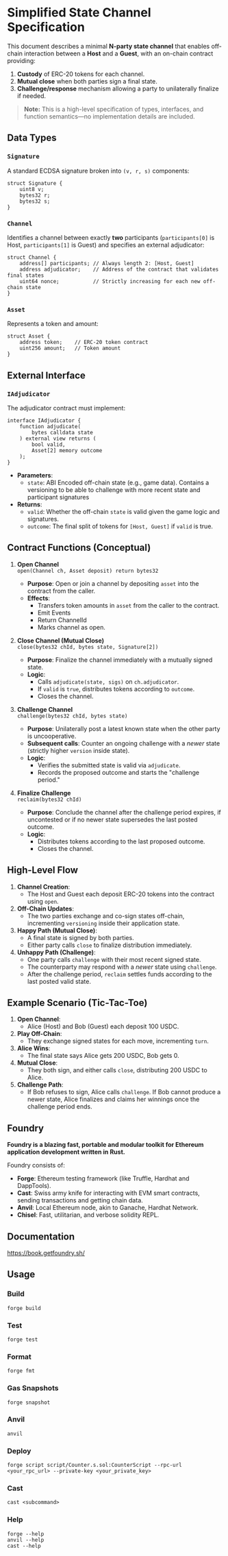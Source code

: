 # Simplified State Channel Specification

This document describes a minimal **N-party state channel** that enables off-chain interaction between a **Host** and a **Guest**, with an on-chain contract providing:

1. **Custody** of ERC-20 tokens for each channel.
2. **Mutual close** when both parties sign a final state.
3. **Challenge/response** mechanism allowing a party to unilaterally finalize if needed.

> **Note:** This is a high-level specification of types, interfaces, and function semantics—no implementation details are included.

## Data Types

### `Signature`

A standard ECDSA signature broken into `(v, r, s)` components:

```solidity
struct Signature {
    uint8 v;
    bytes32 r;
    bytes32 s;
}
```

### `Channel`

Identifies a channel between exactly **two** participants (`participants[0]` is Host, `participants[1]` is Guest) and specifies an external adjudicator:

```solidity
struct Channel {
    address[] participants; // Always length 2: [Host, Guest]
    address adjudicator;    // Address of the contract that validates final states
    uint64 nonce;           // Strictly increasing for each new off-chain state
}
```

### `Asset`

Represents a token and amount:

```solidity
struct Asset {
    address token;    // ERC-20 token contract
    uint256 amount;   // Token amount
}
```

## External Interface

### `IAdjudicator`

The adjudicator contract must implement:

```solidity
interface IAdjudicator {
    function adjudicate(
        bytes calldata state
    ) external view returns (
        bool valid,
        Asset[2] memory outcome
    );
}
```

- **Parameters**:
  - `state`: ABI Encoded off-chain state (e.g., game data).
  Contains a versioning to be able to challenge with more recent state and participant signatures
- **Returns**:
  - `valid`: Whether the off-chain `state` is valid given the game logic and signatures.
  - `outcome`: The final split of tokens for `[Host, Guest]` if `valid` is true.

## Contract Functions (Conceptual)

1. **Open Channel**  
   `open(Channel ch, Asset deposit) return bytes32`
   - **Purpose**: Open or join a channel by depositing `asset` into the contract from the caller.
   - **Effects**:  
     - Transfers token amounts in `asset` from the caller to the contract.
     - Emit Events
     - Return ChannelId
     - Marks channel as open.

2. **Close Channel (Mutual Close)**  
   `close(bytes32 chId, bytes state, Signature[2])`  
   - **Purpose**: Finalize the channel immediately with a mutually signed state.
   - **Logic**:
     - Calls `adjudicate(state, sigs)` on `ch.adjudicator`.
     - If `valid` is `true`, distributes tokens according to `outcome`.
     - Closes the channel.

3. **Challenge Channel**  
   `challenge(bytes32 chId, bytes state)`  
   - **Purpose**: Unilaterally post a latest known state when the other party is uncooperative.
   - **Subsequent calls**: Counter an ongoing challenge with a *newer* state (strictly higher `version` inside state).
   - **Logic**:
     - Verifies the submitted state is valid via `adjudicate`.
     - Records the proposed outcome and starts the "challenge period."

5. **Finalize Challenge**  
   `reclaim(bytes32 chId)`  
   - **Purpose**: Conclude the channel after the challenge period expires, if uncontested or if no newer state supersedes the last posted outcome.
   - **Logic**:  
     - Distributes tokens according to the last proposed outcome.
     - Closes the channel.

## High-Level Flow

1. **Channel Creation**:  
   - The Host and Guest each deposit ERC-20 tokens into the contract using `open`.
2. **Off-Chain Updates**:  
   - The two parties exchange and co-sign states off-chain, incrementing `versioning` inside their application state.
3. **Happy Path (Mutual Close)**:  
   - A final state is signed by both parties.
   - Either party calls `close` to finalize distribution immediately.
4. **Unhappy Path (Challenge)**:  
   - One party calls `challenge` with their most recent signed state.
   - The counterparty may respond with a *newer* state using `challenge`.
   - After the challenge period, `reclaim` settles funds according to the last posted valid state.

## Example Scenario (Tic-Tac-Toe)

1. **Open Channel**:  
   - Alice (Host) and Bob (Guest) each deposit 100 USDC.
2. **Play Off-Chain**:  
   - They exchange signed states for each move, incrementing `turn`.
3. **Alice Wins**:  
   - The final state says Alice gets 200 USDC, Bob gets 0.
4. **Mutual Close**:  
   - They both sign, and either calls `close`, distributing 200 USDC to Alice.
5. **Challenge Path**:  
   - If Bob refuses to sign, Alice calls `challenge`. If Bob cannot produce a newer state, Alice finalizes and claims her winnings once the challenge period ends.

## Foundry

**Foundry is a blazing fast, portable and modular toolkit for Ethereum application development written in Rust.**

Foundry consists of:

- **Forge**: Ethereum testing framework (like Truffle, Hardhat and DappTools).
- **Cast**: Swiss army knife for interacting with EVM smart contracts, sending transactions and getting chain data.
- **Anvil**: Local Ethereum node, akin to Ganache, Hardhat Network.
- **Chisel**: Fast, utilitarian, and verbose solidity REPL.

## Documentation

<https://book.getfoundry.sh/>

## Usage

### Build

```shell
forge build
```

### Test

```shell
forge test
```

### Format

```shell
forge fmt
```

### Gas Snapshots

```shell
forge snapshot
```

### Anvil

```shell
anvil
```

### Deploy

```shell
forge script script/Counter.s.sol:CounterScript --rpc-url <your_rpc_url> --private-key <your_private_key>
```

### Cast

```shell
cast <subcommand>
```

### Help

```shell
forge --help
anvil --help
cast --help
```

